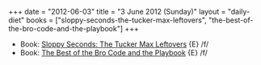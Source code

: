 +++
date = "2012-06-03"
title = "3 June 2012 (Sunday)"
layout = "daily-diet"
books = ["sloppy-seconds-the-tucker-max-leftovers", "the-best-of-the-bro-code-and-the-playbook"]
+++

<ul>
<li class="entry books">Book: <a href="/books/sloppy-seconds-the-tucker-max-leftovers">Sloppy Seconds: The Tucker Max Leftovers</a> {E} /f/</li>
<li class="entry books">Book: <a href="/books/the-best-of-the-bro-code-and-the-playbook">The Best of the Bro Code and the Playbook</a> {E} /f/</li>
</ul>
